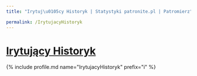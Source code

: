 ```yaml
---
title: "Irytuj\u0105cy Historyk | Statystyki patronite.pl | Patromierz"

permalink: /IrytujacyHistoryk
---
```


# [Irytujący Historyk](https://patronite.pl/IrytujacyHistoryk)

{% include profile.md name="IrytujacyHistoryk" prefix="i" %}
